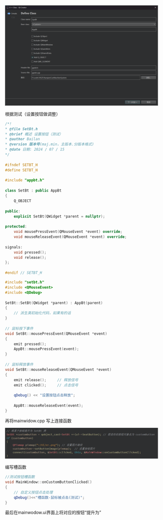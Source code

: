 ![image-20240715112016801](./扩展功能方式.assets/image-20240715112016801.png)

根据测试（设置按钮做调整）



```c++
/*!
* @file SetBt.h
* @brief 概述 设置按钮（测试）
* @author Bailan
* @version 版本号(maj.min，主版本.分版本格式)
* @date 日期: 2024 / 07 / 15
*/

#ifndef SETBT_H
#define SETBT_H

#include "appbt.h"

class SetBt : public AppBt
{
    Q_OBJECT

public:
    explicit SetBt(QWidget *parent = nullptr);

protected:
    void mousePressEvent(QMouseEvent *event) override;
    void mouseReleaseEvent(QMouseEvent *event) override;

signals:
    void pressed();
    void release();
};

#endif // SETBT_H

```



```c++
#include "setbt.h"
#include <QMouseEvent>
#include <QDebug>

SetBt::SetBt(QWidget *parent) : AppBt(parent)
{
    // 派生类初始化代码，如果有的话
}

// 鼠标按下事件
void SetBt::mousePressEvent(QMouseEvent *event)
{
    emit pressed();
    AppBt::mousePressEvent(event);
}

// 鼠标释放事件
void SetBt::mouseReleaseEvent(QMouseEvent *event)
{
    emit release();     // 释放信号
    emit clicked();     // 点击信号

    qDebug() << "设置按钮点击释放";

    AppBt::mouseReleaseEvent(event);
}

```

再将mainwidow.cpp 写上连接函数

![image-20240715112517331](./扩展功能方式.assets/image-20240715112517331.png)

编写槽函数

```c++
//测试按钮槽函数
void MainWindow::onCustomButtonClicked()
{
    // 自定义按钮点击处理
    qDebug()<<"槽函数-鼠标被点击(测试)";
}
```

最后在mainwodow.ui界面上将对应的按钮“提升为”

